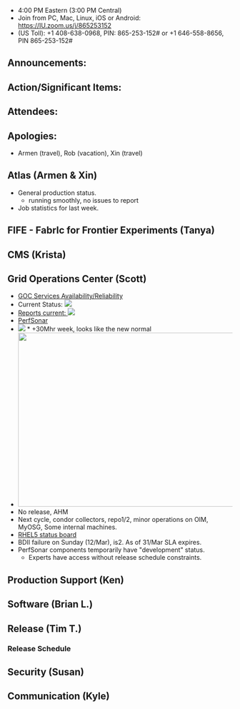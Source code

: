    * 4:00 PM Eastern (3:00 PM Central)
   * Join from PC, Mac, Linux, iOS or Android: https://IU.zoom.us/j/865253152
   * (US Toll): +1 408-638-0968, PIN: 865-253-152# or +1 646-558-8656, PIN 865-253-152#

## Announcements: 

## Action/Significant Items: 

## Attendees: 

## Apologies:
   * Armen (travel), Rob (vacation), Xin (travel)

## Atlas (Armen & Xin)  

   * General production status. 
      * running smoothly, no issues to report
   * Job statistics for last week.     


## FIFE - FabrIc for Frontier Experiments (Tanya)

## CMS (Krista)

## Grid Operations Center (Scott)
   * [GOC Services Availability/Reliability](http://tinyurl.com/pre26vw)
   * Current Status: [<img src="http://monitor.grid.iu.edu/availability/production_status.png">](http://monitor.grid.iu.edu/availability/production.html)
   * <a href="http://reports.grid.iu.edu/reports/">Reports current: <img src="http://steige.grid.iu.edu/steige/status_reports.png"></a>
   * [PerfSonar](http://maddash.aglt2.org/maddash-webui/index.cgi?dashboard=OSG\%20Grid\%20Operations\%20Center\%20Test\%20Mesh\%20Config)
   * <img src="http://gratiaweb1.grid.iu.edu/gratiastatic/today/osg_wall_hours.png"/>
      * +30Mhr week, looks like the new normal
   * <img src="http://osg-flock.grid.iu.edu/monitoring/condor/condor_7day.png" width='630' height='390'  /><br>
   * No release, AHM
   * Next cycle, condor collectors, repo1/2, minor operations on OIM, MyOSG, Some internal machines.
   * [RHEL5 status board](http://monitor.grid.iu.edu/kernel/kernel_overview_el5.html)
   * BDII failure on Sunday (12/Mar), is2. As of 31/Mar SLA expires.
   * PerfSonar components temporarily have "development" status.
      * Experts have access without release schedule constraints.

## Production Support (Ken)

## Software (Brian L.)


## Release (Tim T.)
### Release Schedule

## Security (Susan)

## Communication (Kyle)
